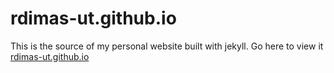 # rdimas-ut.github.io
This is the source of my personal website built with jekyll. Go here to view it [rdimas-ut.github.io](https://rdimas-ut.github.io)
